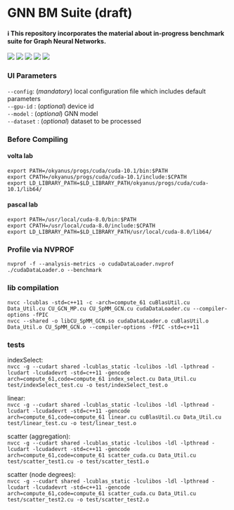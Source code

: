 # GNN BM Suite (draft)

#### :information_source: This repository incorporates the material about in-progress benchmark suite for Graph Neural Networks.

<a href="https://github.com/tekdogan/gcn/blob/master/LICENSE">
        <img src="https://img.shields.io/github/license/tekdogan/gcn?style=plastic" /></a>


<a href="https://github.com/tekdogan/gcn/stargazers">
<img src="https://img.shields.io/github/stars/tekdogan/gcn.svg?style=plastic"/></a>

<a href="">
<img src="https://img.shields.io/github/languages/code-size/tekdogan/gcn?style=plastic"/></a>

<a href="https://github.com/tekdogan/gcn/commits/master">
        <img src="https://img.shields.io/github/last-commit/tekdogan/gcn?style=plastic" /></a>

<a href="https://github.com/tekdogan/gcn/commits/master">
        <img src="https://img.shields.io/github/commit-activity/w/tekdogan/gcn?style=plastic"/></a>

### UI Parameters
`--config`: (_mandatory_) local configuration file which includes default parameters  
`--gpu-id` : (_optional_) device id  
`--model` : (_optional_) GNN model  
`--dataset` : (_optional_) dataset to be processed  

### Before Compiling

#### volta lab
`export PATH=/okyanus/progs/cuda/cuda-10.1/bin:$PATH`  
`export CPATH=/okyanus/progs/cuda/cuda-10.1/include:$CPATH`  
`export LD_LIBRARY_PATH=$LD_LIBRARY_PATH/okyanus/progs/cuda/cuda-10.1/lib64/`  

#### pascal lab
`export PATH=/usr/local/cuda-8.0/bin:$PATH`  
`export CPATH=/usr/local/cuda-8.0/include:$CPATH`  
`export LD_LIBRARY_PATH=$LD_LIBRARY_PATH/usr/local/cuda-8.0/lib64/`  

### Profile via NVPROF
`nvprof -f --analysis-metrics -o cudaDataLoader.nvprof ./cudaDataLoader.o --benchmark`  

### lib compilation
`nvcc -lcublas -std=c++11 -c -arch=compute_61 cuBlasUtil.cu Data_Util.cu CU_GCN_MP.cu CU_SpMM_GCN.cu cudaDataLoader.cu --compiler-options -fPIC`  
`nvcc --shared -o libCU_SpMM_GCN.so cudaDataLoader.o cuBlasUtil.o Data_Util.o CU_SpMM_GCN.o --compiler-options -fPIC -std=c++11`  

### tests
indexSelect:  
`nvcc -g --cudart shared -lcublas_static -lculibos -ldl -lpthread -lcudart -lcudadevrt -std=c++11 -gencode arch=compute_61,code=compute_61 index_select.cu Data_Util.cu test/indexSelect_test.cu -o test/indexSelect_test.o`

linear:  
`nvcc -g --cudart shared -lcublas_static -lculibos -ldl -lpthread -lcudart -lcudadevrt -std=c++11 -gencode arch=compute_61,code=compute_61 linear.cu cuBlasUtil.cu Data_Util.cu test/linear_test.cu -o test/linear_test.o`

scatter (aggregation):  
`nvcc -g --cudart shared -lcublas_static -lculibos -ldl -lpthread -lcudart -lcudadevrt -std=c++11 -gencode arch=compute_61,code=compute_61 scatter_cuda.cu Data_Util.cu test/scatter_test1.cu -o test/scatter_test1.o`

scatter (node degrees):  
`nvcc -g --cudart shared -lcublas_static -lculibos -ldl -lpthread -lcudart -lcudadevrt -std=c++11 -gencode arch=compute_61,code=compute_61 scatter_cuda.cu Data_Util.cu test/scatter_test2.cu -o test/scatter_test2.o`

